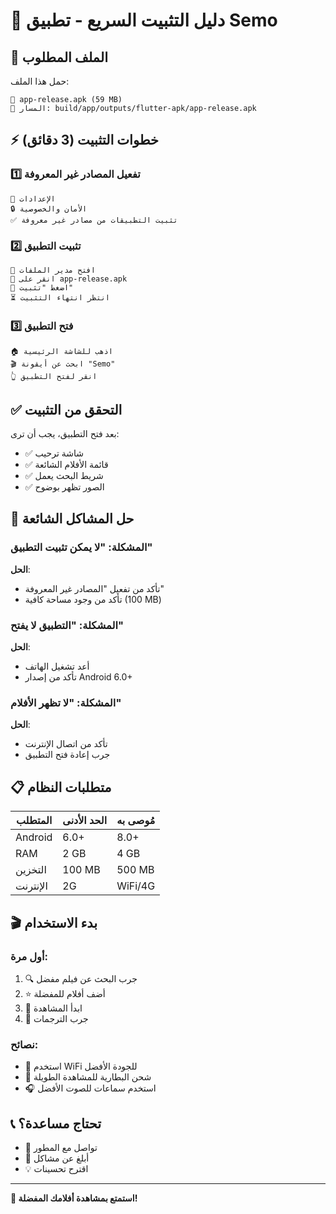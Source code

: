 # 📱 دليل التثبيت السريع - تطبيق Semo

## 🎯 الملف المطلوب

حمل هذا الملف:
```
📁 app-release.apk (59 MB)
📍 المسار: build/app/outputs/flutter-apk/app-release.apk
```

## ⚡ خطوات التثبيت (3 دقائق)

### 1️⃣ تفعيل المصادر غير المعروفة
```
📱 الإعدادات
🔒 الأمان والخصوصية  
✅ تثبيت التطبيقات من مصادر غير معروفة
```

### 2️⃣ تثبيت التطبيق
```
📁 افتح مدير الملفات
📱 انقر على app-release.apk
🔘 اضغط "تثبيت"
⏳ انتظر انتهاء التثبيت
```

### 3️⃣ فتح التطبيق
```
🏠 اذهب للشاشة الرئيسية
🎬 ابحث عن أيقونة "Semo"
👆 انقر لفتح التطبيق
```

## ✅ التحقق من التثبيت

بعد فتح التطبيق، يجب أن ترى:
- ✅ شاشة ترحيب
- ✅ قائمة الأفلام الشائعة
- ✅ شريط البحث يعمل
- ✅ الصور تظهر بوضوح

## 🚨 حل المشاكل الشائعة

### المشكلة: "لا يمكن تثبيت التطبيق"
**الحل**: 
- تأكد من تفعيل "المصادر غير المعروفة"
- تأكد من وجود مساحة كافية (100 MB)

### المشكلة: "التطبيق لا يفتح"
**الحل**:
- أعد تشغيل الهاتف
- تأكد من إصدار Android 6.0+

### المشكلة: "لا تظهر الأفلام"
**الحل**:
- تأكد من اتصال الإنترنت
- جرب إعادة فتح التطبيق

## 📋 متطلبات النظام

| المتطلب | الحد الأدنى | مُوصى به |
|---------|-------------|-----------|
| Android | 6.0+ | 8.0+ |
| RAM | 2 GB | 4 GB |
| التخزين | 100 MB | 500 MB |
| الإنترنت | 2G | WiFi/4G |

## 🎬 بدء الاستخدام

### أول مرة:
1. 🔍 جرب البحث عن فيلم مفضل
2. ⭐ أضف أفلام للمفضلة
3. 🎥 ابدأ المشاهدة
4. 📝 جرب الترجمات

### نصائح:
- 📶 استخدم WiFi للجودة الأفضل
- 🔋 شحن البطارية للمشاهدة الطويلة
- 🎧 استخدم سماعات للصوت الأفضل

## 📞 تحتاج مساعدة؟

- 📧 تواصل مع المطور
- 🐛 أبلغ عن مشاكل
- 💡 اقترح تحسينات

---

**🎉 استمتع بمشاهدة أفلامك المفضلة!**
